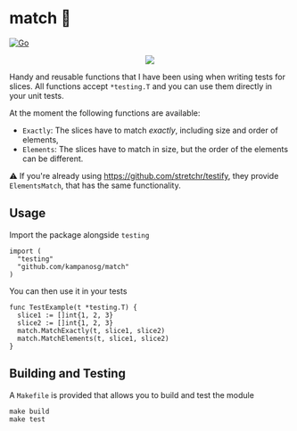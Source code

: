 # match :pizza:
[![Go](https://github.com/kampanosg/go-assert-slices/actions/workflows/go.yml/badge.svg)](https://github.com/kampanosg/go-assert-slices/actions/workflows/go.yml)


<p align="center">
  <img src="https://user-images.githubusercontent.com/30287348/233440343-79b581c8-66e3-48c5-b0f3-43ee49cfbda1.png" />
</p>


Handy and reusable functions that I have been using when writing tests for slices. All functions accept `*testing.T` and you can use them directly in your unit tests.

At the moment the following functions are available:
* `Exactly`: The slices have to match _exactly_, including size and order of elements,
* `Elements`: The slices have to match in size, but the order of the elements can be different.

:warning: If you're already using https://github.com/stretchr/testify, they provide `ElementsMatch`, that has the same functionality.

## Usage
Import the package alongside `testing`
```golang
import (
  "testing"
  "github.com/kampanosg/match"
)
```

You can then use it in your tests
```golang
func TestExample(t *testing.T) {
  slice1 := []int{1, 2, 3}
  slice2 := []int{1, 2, 3}
  match.MatchExactly(t, slice1, slice2)
  match.MatchElements(t, slice1, slice2)
}
```

## Building and Testing
A `Makefile` is provided that allows you to build and test the module
```
make build
make test
```
